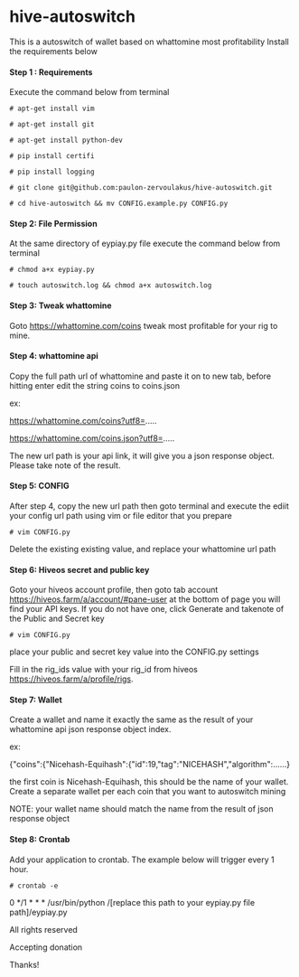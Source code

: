 # hive-autoswitch

This is a autoswitch of wallet based on whattomine most profitability
Install the requirements below

#### Step 1 : Requirements
Execute the command below from terminal

`# apt-get install vim`

`# apt-get install git`

`# apt-get install python-dev`

`# pip install certifi`

`# pip install logging`

`# git clone git@github.com:paulon-zervoulakus/hive-autoswitch.git`

`# cd hive-autoswitch && mv CONFIG.example.py CONFIG.py`

#### Step 2: File Permission
At the same directory of eypiay.py file execute the command below from terminal

`# chmod a+x eypiay.py`

`# touch autoswitch.log && chmod a+x autoswitch.log`

#### Step 3: Tweak whattomine 
Goto https://whattomine.com/coins tweak most profitable for your rig to mine. 

#### Step 4: whattomine api
Copy the full path url of whattomine and paste it on to new tab, before hitting enter edit the string coins to coins.json

ex: 

  https://whattomine.com/coins?utf8=.....
  
  https://whattomine.com/coins.json?utf8=.....

The new url path is your api link, it will give you a json response object. Please take note of the result.

#### Step 5: CONFIG
After step 4, copy the new url path then goto terminal and execute the ediit your config url path using vim or file editor that you prepare

`# vim CONFIG.py`

Delete the existing existing value, and replace your whattomine url path 

#### Step 6: Hiveos secret and public key
Goto your hiveos account profile, then goto tab account https://hiveos.farm/a/account/#pane-user at the bottom of page you will find your API keys. If you do not have one, click Generate and takenote of the Public and Secret key

`# vim CONFIG.py`

place your public and secret key value into the CONFIG.py settings

Fill in the rig_ids value with your rig_id from hiveos https://hiveos.farm/a/profile/rigs. 

#### Step 7: Wallet
Create a wallet and name it exactly the same as the result of your whattomine api json response object index.

ex: 

  {"coins":{"Nicehash-Equihash":{"id":19,"tag":"NICEHASH","algorithm":......}
  
the first coin is Nicehash-Equihash, this should be the name of your wallet. Create a separate wallet per each coin that you want to autoswitch mining

NOTE: your wallet name should match the name from the result of json response object

#### Step 8: Crontab
Add your application to crontab. The example below will trigger every 1 hour.

`# crontab -e `

0 */1 * * * /usr/bin/python /[replace this path to your eypiay.py file path]/eypiay.py

All rights reserved

Accepting donation

Thanks!
